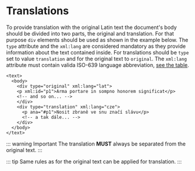 # Translations

To provide translation with the original Latin text the document's body should be divided into two parts, the original and translation. For that purpose
`div` elements should be used as shown in the example below. The `type` attribute and the `xml:lang` are considered mandatory as they provide information
about the text contained inside. For translations should be `type` set to value `translation` and for the original text to `original`. The `xml:lang` attribute
must contain valida ISO-639 language abbreviation, [see the table](./language-codes).

```xml{7-10}
<text>
  <body>
    <div type="original" xml:lang="lat">
    <p xml:id="p1">Arma portare in sompno honorem significat</p>
    <!-- and so on... -->
    </div>
    <div type="translation" xml:lang="cze">
      <p ana="#p1">Nosit zbraně ve snu značí slávu</p>
      <!-- a tak dále... -->
    </div>
  </body>
</text>
```

::: warning Important
The translation **MUST** always be separated from the original text.
:::

::: tip
Same rules as for the original text can be applied for translation.
:::
